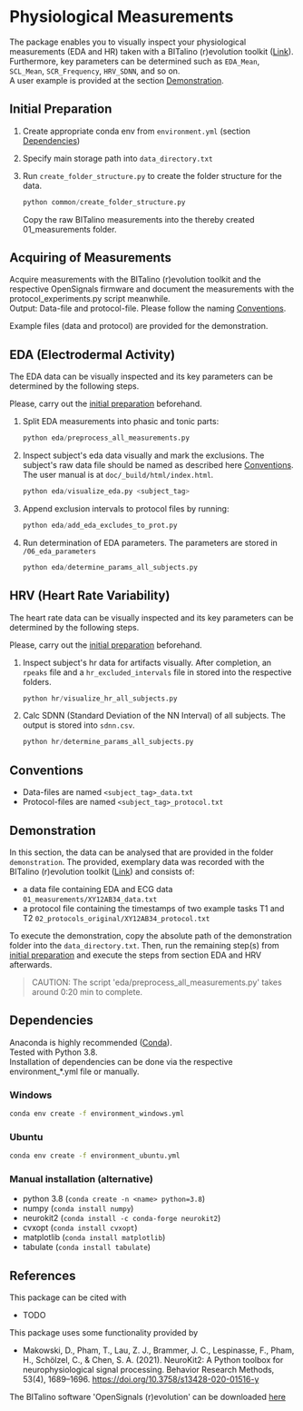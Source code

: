 # Physiological Measurements

The package enables you to visually inspect your physiological measurements (EDA and HR) taken with a BITalino
(r)evolution toolkit ([Link](https://bitalino.com/products/board-kit-ble-bt)). Furthermore, key parameters can be
determined such as `EDA_Mean`, `SCL_Mean`, `SCR_Frequency`, `HRV_SDNN`, and so on. \
A user example is provided at the section [Demonstration](#demonstration).

## Initial Preparation

1. Create appropriate conda env from `environment.yml`
(section [Dependencies](#dependencies))
2. Specify main storage path into `data_directory.txt`
3. Run `create_folder_structure.py` to create the folder structure for the data.

    ```Python
    python common/create_folder_structure.py
    ```

    Copy the raw BITalino measurements into the thereby created 01_measurements folder.

## Acquiring of Measurements

Acquire measurements with the BITalino (r)evolution toolkit and the respective OpenSignals firmware and document the
measurements with the protocol_experiments.py script meanwhile.\
Output: Data-file and protocol-file. Please follow the naming [Conventions](#conventions).

Example files (data and protocol) are provided for the demonstration.

## EDA (Electrodermal Activity)

The EDA data can be visually inspected and its key parameters can be determined by the following steps.

Please, carry out the [initial preparation](#initial-preparation) beforehand.

1. Split EDA measurements into phasic and tonic parts:

    ```Python
    python eda/preprocess_all_measurements.py
    ```

2. Inspect subject's eda data visually and mark the exclusions.
    The subject's raw data file should be named as described here [Conventions](#conventions). The user manual is at `doc/_build/html/index.html`.

    ```Python
    python eda/visualize_eda.py <subject_tag>
    ```

3. Append exclusion intervals to protocol files by running:

    ```Python
    python eda/add_eda_excludes_to_prot.py
    ```

4. Run determination of EDA parameters. The parameters are stored in `/06_eda_parameters`

    ```Python
    python eda/determine_params_all_subjects.py
    ```

## HRV (Heart Rate Variability)

The heart rate data can be visually inspected and its key parameters can be determined by the following steps.

Please, carry out the [initial preparation](#initial-preparation) beforehand.

1. Inspect subject's hr data for artifacts visually. After completion, an `rpeaks` file and a `hr_excluded_intervals`
   file in stored into the respective folders.

    ```Python
    python hr/visualize_hr_all_subjects.py
    ```

2. Calc SDNN (Standard Deviation of the NN Interval) of all subjects. The output is stored into `sdnn.csv`.

    ```Python
    python hr/determine_params_all_subjects.py
    ```

## Conventions

- Data-files are named `<subject_tag>_data.txt`
- Protocol-files are named `<subject_tag>_protocol.txt`

## Demonstration

In this section, the data can be analysed that are provided in the folder
`demonstration`. The provided, exemplary data was recorded with the BITalino (r)evolution toolkit
([Link](https://bitalino.com/products/board-kit-ble-bt)) and consists of:

- a data file containing EDA and ECG data
`01_measurements/XY12AB34_data.txt`
- a protocol file containing the timestamps of two example tasks T1 and T2
`02_protocols_original/XY12AB34_protocol.txt`

To execute the demonstration, copy the absolute path of the demonstration folder into the
`data_directory.txt`. Then, run the remaining step(s) from
[initial preparation](#initial-preparation) and execute the steps from section EDA and HRV afterwards.

> CAUTION: The script 'eda/preprocess_all_measurements.py' takes around 0:20 min to complete.

## Dependencies

Anaconda is highly recommended ([Conda](https://conda.io/projects/conda/en/latest/user-guide/install/index.html)).\
Tested with Python 3.8.\
Installation of dependencies can be done via the respective environment_*.yml file or manually.

### Windows

```Bash
conda env create -f environment_windows.yml
```

### Ubuntu

```Bash
conda env create -f environment_ubuntu.yml
```

### Manual installation (alternative)

- python 3.8 (`conda create -n <name> python=3.8`)
- numpy (`conda install numpy`)
- neurokit2 (`conda install -c conda-forge neurokit2`)
- cvxopt (`conda install cvxopt`)
- matplotlib (`conda install matplotlib`)
- tabulate (`conda install tabulate`)

## References

This package can be cited with

- TODO

This package uses some functionality provided by

- Makowski, D., Pham, T., Lau, Z. J., Brammer, J. C., Lespinasse, F., Pham, H., Schölzel, C., & Chen, S. A. (2021).
  NeuroKit2: A Python toolbox for neurophysiological signal processing. Behavior Research Methods, 53(4), 1689–1696.
  <https://doi.org/10.3758/s13428-020-01516-y>

The BITalino software 'OpenSignals (r)evolution' can be downloaded [here](https://bitalino.com/downloads/software)
